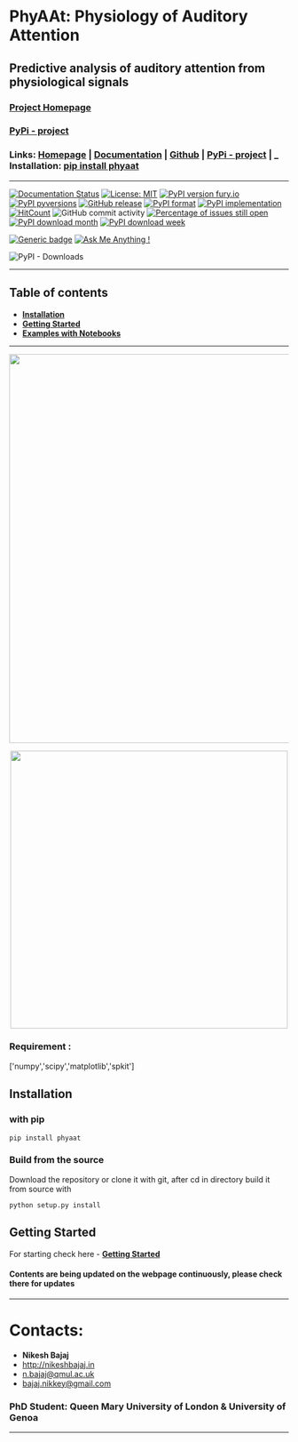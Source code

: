 # PhyAAt: Physiology of Auditory Attention
## Predictive analysis of auditory attention from physiological signals

### **[Project Homepage](https://phyaat.github.io)**
### **[PyPi - project](https://pypi.org/project/phyaat/)**

### Links: **[Homepage](https://phyaat.github.io)** | **[Documentation](https://phyaat.readthedocs.io/)** | **[Github](https://github.com/Nikeshbajaj/phyaat)**  |  **[PyPi - project](https://pypi.org/project/phyaat/)** |     _ **Installation:** [pip install phyaat](https://pypi.org/project/phyaat/)
-----

[![Documentation Status](https://readthedocs.org/projects/phyaat/badge/?version=latest)](https://phyaat.readthedocs.io/en/latest/?badge=latest)
[![License: MIT](https://img.shields.io/badge/License-MIT-yellow.svg)](https://opensource.org/licenses/MIT)
[![PyPI version fury.io](https://badge.fury.io/py/phyaat.svg)](https://pypi.org/project/phyaat/)
[![PyPI pyversions](https://img.shields.io/pypi/pyversions/phyaat.svg)](https://pypi.python.org/pypi/phyaat/)
[![GitHub release](https://img.shields.io/github/release/nikeshbajaj/phyaat.svg)](https://GitHub.com/nikeshbajaj/phyaat/releases/)
[![PyPI format](https://img.shields.io/pypi/format/phyaat.svg)](https://pypi.python.org/pypi/phyaat/)
[![PyPI implementation](https://img.shields.io/pypi/implementation/phyaat.svg)](https://pypi.python.org/pypi/phyaat/)
[![HitCount](http://hits.dwyl.io/nikeshbajaj/phyaat.svg)](http://hits.dwyl.io/nikeshbajaj/phyaat)
![GitHub commit activity](https://img.shields.io/github/commit-activity/y/nikeshbajaj/phyaat?style=plastic)
[![Percentage of issues still open](http://isitmaintained.com/badge/open/nikeshbajaj/phyaat.svg)](http://isitmaintained.com/project/nikeshbajaj/phyaat "Percentage of issues still open")
[![PyPI download month](https://img.shields.io/pypi/dm/phyaat.svg)](https://pypi.org/project/phyaat/)
[![PyPI download week](https://img.shields.io/pypi/dw/phyaat.svg)](https://pypi.org/project/phyaat/)


[![Generic badge](https://img.shields.io/badge/pip%20install-phyaat-blue.svg)](https://pypi.org/project/phyaat/)
[![Ask Me Anything !](https://img.shields.io/badge/Ask%20me-anything-1abc9c.svg)](mailto:n.bajaj@qmul.ac.uk)

![PyPI - Downloads](https://img.shields.io/pypi/dm/phyaat?style=social)


-----
## Table of contents
- [**Installation**](#installation)
- [**Getting Started**](#getting-started)
- [**Examples with Notebooks**](#examples)
-----


<p align="center">
  <img src="https://phyaat.github.io/assets/images/ExperimentModel.png" width="700"/>
</p>

<p align="center">
<img src="https://github.com/PhyAAt/PhyAAt.github.io/blob/master/assets/images/EEGViz_Raw1.gif" width="500"/>
</p>

### Requirement :
['numpy','scipy','matplotlib','spkit']

## Installation

### with pip

```
pip install phyaat
```

### Build from the source
Download the repository or clone it with git, after cd in directory build it from source with

```
python setup.py install
```

## Getting Started

For starting check here - **[Getting Started](https://phyaat.github.io/introduction.html)**



#### Contents are being updated on the webpage continuously, please check there for updates

______________________________________

# Contacts:

* **Nikesh Bajaj**
* http://nikeshbajaj.in
* n.bajaj@qmul.ac.uk
* bajaj.nikkey@gmail.com
### PhD Student: Queen Mary University of London & University of Genoa
______________________________________

